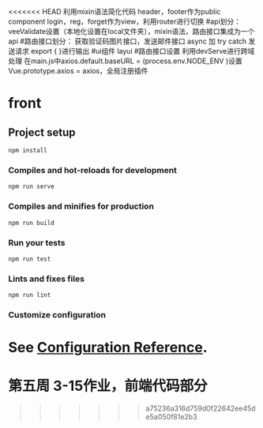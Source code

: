 <<<<<<< HEAD
利用mixin语法简化代码
header，footer作为public component
login，reg，forget作为view，利用router进行切换
#api划分：
veeValidate设置（本地化设置在local文件夹），mixin语法，路由接口集成为一个api
#路由接口划分：
获取验证码图片接口，发送邮件接口
async 加 try catch 发送请求
export {  }进行输出
#ui组件
layui
#路由接口设置
利用devServe进行跨域处理
在main.js中axios.default.baseURL = (process.env.NODE_ENV )设置
Vue.prototype.axios = axios，全局注册插件


# front
## Project setup
```
npm install
```

### Compiles and hot-reloads for development
```
npm run serve
```

### Compiles and minifies for production
```
npm run build
```

### Run your tests
```
npm run test
```

### Lints and fixes files
```
npm run lint
```

### Customize configuration
See [Configuration Reference](https://cli.vuejs.org/config/).
=======
# 第五周 3-15作业，前端代码部分
>>>>>>> a75236a316d759d0f22642ee45de5a050f81e2b3
